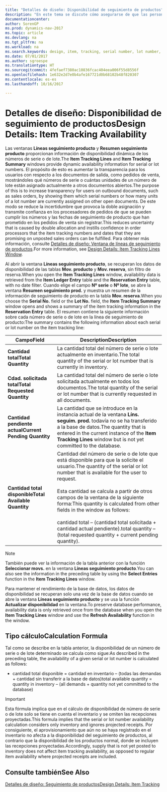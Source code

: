 ```yaml
---
title: "Detalles de diseño: Disponibilidad de seguimiento de productos"
description: "En este tema se discute cómo asegurarse de que las personas que procesan los pedidos pueden confiar en la disponibilidad de números de serie o números de lote."
documentationcenter: 
author: SorenGP
ms.prod: dynamics-nav-2017
ms.topic: article
ms.devlang: na
ms.tgt_pltfrm: na
ms.workload: na
ms.search.keywords: design, item, tracking, serial number, lot number, outbound documents
ms.date: 07/01/2017
ms.author: sgroespe
ms.translationtype: HT
ms.sourcegitcommit: 4fefaef7380ac10836fcac404eea006f55d8556f
ms.openlocfilehash: 1e632e2d7e0b4afe167721d0b68102b48f820307
ms.contentlocale: es-es
ms.lasthandoff: 10/16/2017

---
```

# <a name="design-details-item-tracking-availability"></a><span data-ttu-id="63083-103">Detalles de diseño: Disponibilidad de seguimiento de productos</span><span class="sxs-lookup"><span data-stu-id="63083-103">Design Details: Item Tracking Availability</span></span>
<span data-ttu-id="63083-104">Las ventanas **Líneas seguimiento producto** y **Resumen seguimiento producto** proporcionan información de disponibilidad dinámica de los números de serie o de lote.</span><span class="sxs-lookup"><span data-stu-id="63083-104">The **Item Tracking Lines** and **Item Tracking Summary** windows provide dynamic availability information for serial or lot numbers.</span></span> <span data-ttu-id="63083-105">El propósito de esto es aumentar la transparencia para los usuarios con respecto a los documentos de salida, como pedidos de venta, mostrándoles qué números de serie o cuántas unidades de un número de lote están asignado actualmente a otros documentos abiertos.</span><span class="sxs-lookup"><span data-stu-id="63083-105">The purpose of this is to increase transparency for users on outbound documents, such as sales orders, by showing them which serial numbers or how many units of a lot number are currently assigned on other open documents.</span></span> <span data-ttu-id="63083-106">De este modo se reduce la incertidumbre que provoca la doble asignación y transmite confianza en los procesadores de pedidos de que se pueden cumplir los números y las fechas de seguimiento de producto que han prometido en los pedidos de venta sin registrar.</span><span class="sxs-lookup"><span data-stu-id="63083-106">This reduces uncertainty that is caused by double allocation and instills confidence in order processors that the item tracking numbers and dates that they are promising on unposted sales orders can be fulfilled.</span></span> <span data-ttu-id="63083-107">Para obtener más información, consulte [Detalles de diseño: Ventana de líneas de seguimiento de productos](design-details-item-tracking-lines-window.md).</span><span class="sxs-lookup"><span data-stu-id="63083-107">For more information, see [Design Details: Item Tracking Lines Window](design-details-item-tracking-lines-window.md).</span></span>  
  
<span data-ttu-id="63083-108">Al abrir la ventana **Líneas seguimiento producto**, se recuperan los datos de disponibilidad de las tablas **Mov. producto** y **Mov. reserva**, sin filtro de reserva.</span><span class="sxs-lookup"><span data-stu-id="63083-108">When you open the **Item Tracking Lines** window, availability data is retrieved from the **Item Ledger Entry** table and the **Reservation Entry** table, with no date filter.</span></span> <span data-ttu-id="63083-109">Cuando elige el campo **Nº serie** o **Nº lote**, se abre la ventana **Resumen seguimiento prod.** y muestra un resumen de la información de seguimiento de producto en la tabla **Mov. reserva**.</span><span class="sxs-lookup"><span data-stu-id="63083-109">When you choose the **Serial No.** field or the **Lot No.** field, the **Item Tracking Summary** window opens and shows a summary of the item tracking information in the **Reservation Entry** table.</span></span> <span data-ttu-id="63083-110">El resumen contiene la siguiente información sobre cada número de serie o de lote en la línea de seguimiento de producto:</span><span class="sxs-lookup"><span data-stu-id="63083-110">The summary contains the following information about each serial or lot number on the item tracking line:</span></span>  
  
|<span data-ttu-id="63083-111">Campo</span><span class="sxs-lookup"><span data-stu-id="63083-111">Field</span></span>|<span data-ttu-id="63083-112">Description</span><span class="sxs-lookup"><span data-stu-id="63083-112">Description</span></span>|  
|---------------------------------|---------------------------------------|  
|<span data-ttu-id="63083-113">**Cantidad total**</span><span class="sxs-lookup"><span data-stu-id="63083-113">**Total Quantity**</span></span>|<span data-ttu-id="63083-114">La cantidad total del número de serie o lote actualmente en inventario.</span><span class="sxs-lookup"><span data-stu-id="63083-114">The total quantity of the serial or lot number that is currently in inventory.</span></span>|  
|<span data-ttu-id="63083-115">**Cdad. solicitada total**</span><span class="sxs-lookup"><span data-stu-id="63083-115">**Total Requested Quantity**</span></span>|<span data-ttu-id="63083-116">La cantidad total del número de serie o lote solicitada actualmente en todos los documentos.</span><span class="sxs-lookup"><span data-stu-id="63083-116">The total quantity of the serial or lot number that is currently requested in all documents.</span></span>|  
|<span data-ttu-id="63083-117">**Cantidad pendiente actual**</span><span class="sxs-lookup"><span data-stu-id="63083-117">**Current Pending Quantity**</span></span>|<span data-ttu-id="63083-118">La cantidad que se introduce en la instancia actual de la ventana **Líns. seguim. prod.** todavía no se ha transferido a la base de datos.</span><span class="sxs-lookup"><span data-stu-id="63083-118">The quantity that is entered in the current instance of the **Item Tracking Lines** window but is not yet committed to the database.</span></span>|  
|<span data-ttu-id="63083-119">**Cantidad total disponible**</span><span class="sxs-lookup"><span data-stu-id="63083-119">**Total Available Quantity**</span></span>|<span data-ttu-id="63083-120">Cantidad del número de serie o de lote que está disponible para que la solicite el usuario.</span><span class="sxs-lookup"><span data-stu-id="63083-120">The quantity of the serial or lot number that is available for the user to request.</span></span><br /><br /> <span data-ttu-id="63083-121">Esta cantidad se calcula a partir de otros campos de la ventana de la siguiente forma:</span><span class="sxs-lookup"><span data-stu-id="63083-121">This quantity is calculated from other fields in the window as follows:</span></span><br /><br /> <span data-ttu-id="63083-122">cantidad total – (cantidad total solicitada + cantidad actual pendiente).</span><span class="sxs-lookup"><span data-stu-id="63083-122">total quantity – (total requested quantity + current pending quantity).</span></span>|  
  
> [!NOTE]  
>  <span data-ttu-id="63083-123">También puede ver la información de la tabla anterior con la función **Seleccionar movs.** en la ventana **Líneas seguimiento producto**.</span><span class="sxs-lookup"><span data-stu-id="63083-123">You can also see the information in the preceding table by using the **Select Entries** function in the **Item Tracking Lines** window.</span></span>  
  
<span data-ttu-id="63083-124">Para mantener el rendimiento de la base de datos, los datos de disponibilidad se recuperan solo una vez de la base de datos cuando se abre la ventana **Líneas seguimiento producto** y se usa la función **Actualizar disponibilidad** en la ventana.</span><span class="sxs-lookup"><span data-stu-id="63083-124">To preserve database performance, availability data is only retrieved once from the database when you open the **Item Tracking Lines** window and use the **Refresh Availability** function in the window.</span></span>  
  
## <a name="calculation-formula"></a><span data-ttu-id="63083-125">Tipo cálculo</span><span class="sxs-lookup"><span data-stu-id="63083-125">Calculation Formula</span></span>  
<span data-ttu-id="63083-126">Tal como se describe en la tabla anterior, la disponibilidad de un número de serie o de lote determinado se calcula como sigue:</span><span class="sxs-lookup"><span data-stu-id="63083-126">As described in the preceding table, the availability of a given serial or lot number is calculated as follows:</span></span>  
  
* <span data-ttu-id="63083-127">cantidad total disponible = cantidad en inventario – (todas las demandas + cantidad sin transferir a la base de datos)</span><span class="sxs-lookup"><span data-stu-id="63083-127">total available quantity = quantity in inventory – (all demands + quantity not yet committed to the database)</span></span>  
  
> [!IMPORTANT]  
>  <span data-ttu-id="63083-128">Esta fórmula implica que en el cálculo de disponibilidad de número de serie o de lote solo se tiene en cuenta el inventario y se omiten las recepciones proyectadas.</span><span class="sxs-lookup"><span data-stu-id="63083-128">This formula implies that the serial or lot number availability calculation considers only inventory and ignores projected receipts.</span></span> <span data-ttu-id="63083-129">Por consiguiente, el aprovisionamiento que aún no se haya registrado en el inventario no afecta a la disponibilidad del seguimiento de productos, al contrario que la disponibilidad de los productos normal, donde se incluyen las recepciones proyectadas.</span><span class="sxs-lookup"><span data-stu-id="63083-129">Accordingly, supply that is not yet posted to inventory does not affect item tracking availability, as opposed to regular item availability where projected receipts are included.</span></span>  
  
## <a name="see-also"></a><span data-ttu-id="63083-130">Consulte también</span><span class="sxs-lookup"><span data-stu-id="63083-130">See Also</span></span>  
[<span data-ttu-id="63083-131">Detalles de diseño: Seguimiento de productos</span><span class="sxs-lookup"><span data-stu-id="63083-131">Design Details: Item Tracking</span></span>](design-details-item-tracking.md)
